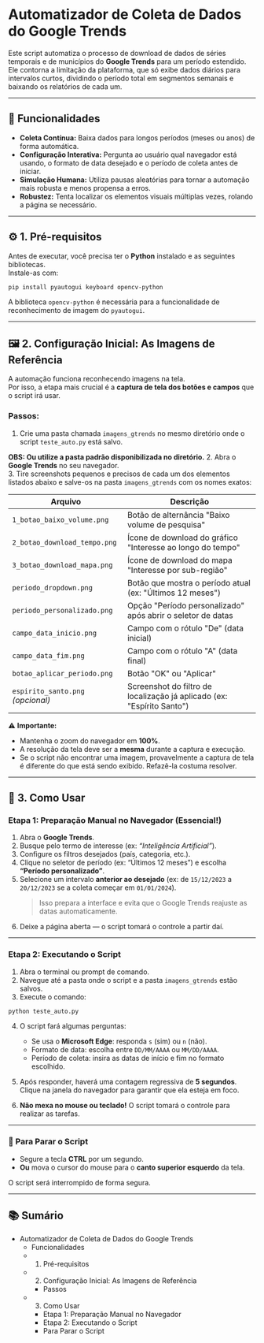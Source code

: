 # Automatizador de Coleta de Dados do Google Trends

Este script automatiza o processo de download de dados de séries temporais e de municípios do **Google Trends** para um período estendido.  
Ele contorna a limitação da plataforma, que só exibe dados diários para intervalos curtos, dividindo o período total em segmentos semanais e baixando os relatórios de cada um.

---

## 🧩 Funcionalidades

- **Coleta Contínua:** Baixa dados para longos períodos (meses ou anos) de forma automática.  
- **Configuração Interativa:** Pergunta ao usuário qual navegador está usando, o formato de data desejado e o período de coleta antes de iniciar.  
- **Simulação Humana:** Utiliza pausas aleatórias para tornar a automação mais robusta e menos propensa a erros.  
- **Robustez:** Tenta localizar os elementos visuais múltiplas vezes, rolando a página se necessário.

---

## ⚙️ 1. Pré-requisitos

Antes de executar, você precisa ter o **Python** instalado e as seguintes bibliotecas.  
Instale-as com:

```bash
pip install pyautogui keyboard opencv-python
```

A biblioteca `opencv-python` é necessária para a funcionalidade de reconhecimento de imagem do `pyautogui`.

---

## 🖼️ 2. Configuração Inicial: As Imagens de Referência

A automação funciona reconhecendo imagens na tela.  
Por isso, a etapa mais crucial é a **captura de tela dos botões e campos** que o script irá usar.

### Passos:

1. Crie uma pasta chamada `imagens_gtrends` no mesmo diretório onde o script `teste_auto.py` está salvo.
   
**OBS: Ou utilize a pasta padrão disponibilizada no diretório.**
2. Abra o **Google Trends** no seu navegador.  
3. Tire screenshots pequenos e precisos de cada um dos elementos listados abaixo e salve-os na pasta `imagens_gtrends` com os nomes exatos:

| Arquivo | Descrição |
|----------|------------|
| `1_botao_baixo_volume.png` | Botão de alternância "Baixo volume de pesquisa" |
| `2_botao_download_tempo.png` | Ícone de download do gráfico "Interesse ao longo do tempo" |
| `3_botao_download_mapa.png` | Ícone de download do mapa "Interesse por sub-região" |
| `periodo_dropdown.png` | Botão que mostra o período atual (ex: "Últimos 12 meses") |
| `periodo_personalizado.png` | Opção "Período personalizado" após abrir o seletor de datas |
| `campo_data_inicio.png` | Campo com o rótulo "De" (data inicial) |
| `campo_data_fim.png` | Campo com o rótulo "A" (data final) |
| `botao_aplicar_periodo.png` | Botão "OK" ou "Aplicar" |
| `espirito_santo.png` *(opcional)* | Screenshot do filtro de localização já aplicado (ex: "Espírito Santo") |

⚠️ **Importante:**
- Mantenha o zoom do navegador em **100%**.  
- A resolução da tela deve ser a **mesma** durante a captura e execução.  
- Se o script não encontrar uma imagem, provavelmente a captura de tela é diferente do que está sendo exibido. Refazê-la costuma resolver.

---

## 🚀 3. Como Usar

### Etapa 1: Preparação Manual no Navegador (Essencial!)

1. Abra o **Google Trends**.  
2. Busque pelo termo de interesse (ex: *“Inteligência Artificial”*).  
3. Configure os filtros desejados (país, categoria, etc.).  
4. Clique no seletor de período (ex: “Últimos 12 meses”) e escolha **“Período personalizado”**.  
5. Selecione um intervalo **anterior ao desejado** (ex: de `15/12/2023` a `20/12/2023` se a coleta começar em `01/01/2024`).  
   > Isso prepara a interface e evita que o Google Trends reajuste as datas automaticamente.  
6. Deixe a página aberta — o script tomará o controle a partir daí.

---

### Etapa 2: Executando o Script

1. Abra o terminal ou prompt de comando.  
2. Navegue até a pasta onde o script e a pasta `imagens_gtrends` estão salvos.  
3. Execute o comando:

```bash
python teste_auto.py
```

4. O script fará algumas perguntas:
   - Se usa o **Microsoft Edge**: responda `s` (sim) ou `n` (não).  
   - Formato de data: escolha entre `DD/MM/AAAA` ou `MM/DD/AAAA`.  
   - Período de coleta: insira as datas de início e fim no formato escolhido.  

5. Após responder, haverá uma contagem regressiva de **5 segundos**.  
   Clique na janela do navegador para garantir que ela esteja em foco.  
6. **Não mexa no mouse ou teclado!** O script tomará o controle para realizar as tarefas.

---

### 🛑 Para Parar o Script

- Segure a tecla **CTRL** por um segundo.  
- **Ou** mova o cursor do mouse para o **canto superior esquerdo** da tela.  

O script será interrompido de forma segura.

---

## 📚 Sumário

- Automatizador de Coleta de Dados do Google Trends  
  - Funcionalidades  
  - 1. Pré-requisitos  
  - 2. Configuração Inicial: As Imagens de Referência  
    - Passos  
  - 3. Como Usar  
    - Etapa 1: Preparação Manual no Navegador  
    - Etapa 2: Executando o Script  
    - Para Parar o Script
